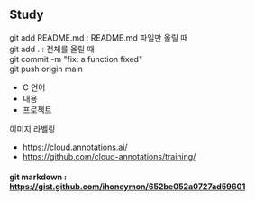 ## Study

git add README.md : README.md 파일만 올릴 때    
git add . : 전체를 올릴 때  
git commit -m "fix: a function fixed"   
git push origin main    

- C 언어
- 내용
- 프로젝트



이미지 라벨링 
- https://cloud.annotations.ai/   
- https://github.com/cloud-annotations/training/


#### git markdown : https://gist.github.com/ihoneymon/652be052a0727ad59601
